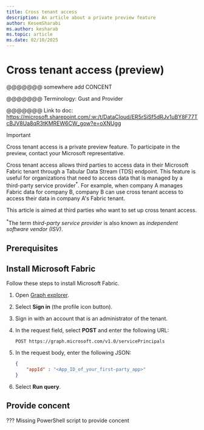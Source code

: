```yaml
---
title: Cross tenant access
description: An article about a private preview feature
author: KesemSharabi
ms.author: kesharab
ms.topic: article
ms.date: 02/10/2025
---
```


# Cross tenant access (preview)

@@@@@@@ somewhere add CONCENT

@@@@@@@ Terminology: Gust and Provider

@@@@@@@ Link to doc: https://microsoft.sharepoint.com/:w:/t/DataCloud/ER5rSiSf5dRJv1uBY8F77TcBJV8Ua8qR3tKMREW6CW_gow?e=oXNUgg

>[!IMPORTANT]
>Cross tenant access is a private preview feature. To participate in the preview, contact your Microsoft representative.

Cross tenant access allows third parties to access data in their Microsoft Fabric tenant through a Tabular Data Stream (TDS) endpoint. This feature is useful for organizations that need to access data that is managed by a third-party service provider<sup>*</sup>. For example, when company A manages Fabric data for company B, company B can use cross tenant access to access their data in company A's Fabric tenant.

This article is aimed at third parties who want to set up cross tenant access.

<sup>*</sup>The term *third-party service provider* is also known as *independent software vendor (ISV)*.

## Prerequisites



## Install Microsoft Fabric

Follow these steps to install Microsoft Fabric.

1. Open [Graph explorer](https://aka.ms/ge).

2. Select **Sign in** (the profile icon button).

3. Sign in with an account that is an administrator of the tenant. <!-- how do they have an admin on the tenant? -->

4. In the request field, select **POST** and enter the following URL:

    ```http
    POST https://graph.microsoft.com/v1.0/servicePrincipals
    ```

5. In the request body, enter the following JSON:

    ```json
    { 
        "appId" : "<App_ID_of_your_first-party_app>"
    }
    ```

6. Select **Run query**.

## Provide concent

??? Missing PowerShell script to provide concent

